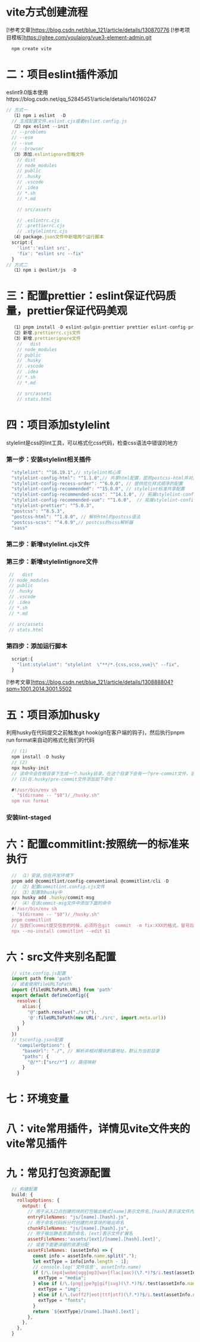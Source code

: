 # vite方式创建流程
[!参考文章]https://blog.csdn.net/blue_121/article/details/130870776
[!参考项目模板]https://gitee.com/youlaiorg/vue3-element-admin.git
  ```js
    npm create vite
  ```
# 二：项目eslint插件添加
  eslint9.0版本使用https://blog.csdn.net/qq_52845451/article/details/140160247
  ```js
  // 方式一
    （1）npm i eslint  -D
    // 生成配置文件.eslint.cjs或者eslint.config.js
    （2）npx eslint --init
    // --problems
    // --esm
    // --vue
    // --browser
    （3）添加.eslintignore忽略文件
      // dist
      // node_modules
      // public
      // .husky
      // .vscode
      // .idea
      // *.sh
      // *.md

      // src/assets

      // .eslintrc.cjs
      // .prettierrc.cjs
      // .stylelintrc.cjs
    （4）package.json文件中新增两个运行脚本
    script:{
      'lint':'eslint src',
      'fix': "eslint src --fix"
    }
  // 方式二
    （1）npm i @eslint/js  -D
  ```
# 三：配置prettier：eslint保证代码质量，prettier保证代码美观
  ```js
    （1）pnpm install -D eslint-pulgin-prettier prettier eslint-config-prettier
    （2）新增.prettierrc.cjs文件
    （3）新增.prettierignore文件
      //   dist
      // node_modules
      // public
      // .husky
      // .vscode
      // .idea
      // *.sh
      // *.md

      // src/assets
      // stats.html

  ```
# 四：项目添加stylelint
stylelint是css的lint工具，可以格式化css代码，检查css语法中错误的地方
  ### 第一步：安装stylelint相关插件
  ```js
    "stylelint": "^16.19.1",// stylelint核心库
    "stylelint-config-html": "^1.1.0",// 共享html配置，昆邦postcss-html并对其进行配置
    "stylelint-config-recess-order": "^6.0.0", // 提供优化样式顺序的配置
    "stylelint-config-recommended": "^15.0.0", // stylelint标准共享配置
    "stylelint-config-recommended-scss": "^14.1.0", // 拓展stylelint-config-recommended共享配置并为scss配置规则
    "stylelint-config-recommended-vue": "^1.6.0",  // 拓展stylelint-config-recommended共享配置并为vue配置规则
    "stylelint-prettier": "^5.0.3",
    "postcss": "^8.5.3",
    "postcss-html": "^1.8.0", // 解析html的postcss语法
    "postcss-scss": "^4.0.9",// postcss的scss解析器
    "sass"
  ```
  ### 第二步：新增stylelint.cjs文件
  ### 第三步：新增stylelintignore文件
   ```js
    //   dist
    // node_modules
    // public
    // .husky
    // .vscode
    // .idea
    // *.sh
    // *.md

    // src/assets
    // stats.html
  ```
  ### 第四步：添加运行脚本
  ```js
    script:{
      "lint:stylelint": "stylelint  \"**/*.{css,scss,vue}\" --fix",
    }
  ```
[!参考文章]https://blog.csdn.net/blue_121/article/details/130888804?spm=1001.2014.3001.5502
# 五：项目添加husky
利用husky在代码提交之前触发git hook(git在客户端的钩子)，然后执行pnpm run format来自动的格式化我们的代码
  ```js
    // (1)
    npm install -D husky
    // (2)
    npx husky-init
    // 该命令会在根目录下生成一个.husky目录，在这个目录下会有一个pre-commit文件，该文件中的命令会在我们执行commit的时候执行
    // (3)在.husky/pre-commit文件添加如下命令：

    #!/usr/bin/env sh
    . "$(dirname -- "$0")/_/husky.sh"
    npm run format
  ```
  ### 安装lint-staged
# 六：配置commitlint:按照统一的标准来执行
  ```js
    // （1）安装,仅在开发环境下
    pnpm add @commitlint/config-conventional @commitlint/cli -D
    // （2）配置commitlint.config.cjs文件
    // （3）配置到husky中
    npx husky add .husky/commit-msg
    // （4）在该commit-msg文件中添加下面的命令
    #!/usr/bin/env sh
    . "$(dirname -- "$0")/_/husky.sh"
    pnpm commitlint
    // 当我们commit提交信息的时候，必须符合git  commit  -m fix:XXX的格式。冒号后买你一定要加空格
    npx --no-install commitlint --edit $1

  ```
# 六：src文件夹别名配置
  ```js
    // vite.config.js配置
    import path from 'path'
    // 或者使用fileURLToPath
    import {fileURLToPath,URL} from 'path'
    export default defineConfig({
      resolve:{
        alias:{
          "@":path.resolve("./src"),
          '@':fileURLToPath(new URL('./src', import.meta.url))
        }
      }
    })
    // tsconfig.json配置
      "compilerOptions": {
        "baseUrl": "./", // 解析非相对模块的基地址，默认为当前目录
        "paths": {
          "@/*":["src/*"] // 路径映射
        }
      }
  ```
# 七：环境变量
# 八：vite常用插件，详情见vite文件夹的vite常见插件
# 九：常见打包资源配置
  ```js
    // 构建配置
    build: {
      rollupOptions: {
        output: {
          // 用于从入口点创建的块的打包输出格式[name]表示文件名,[hash]表示该文件内容hash值
          entryFileNames: "js/[name].[hash].js",
          // 用于命名代码拆分时创建的共享块的输出命名
          chunkFileNames: "js/[name].[hash].js",
          // 用于输出静态资源的命名，[ext]表示文件扩展名
          assetFileNames:'assets/[ext]/[name].[hash].[ext]',
          // 或者下面更详细的资源分配
          assetFileNames: (assetInfo) => {
            const info = assetInfo.name.split(".");
            let extType = info[info.length - 1];
            // console.log('文件信息', assetInfo.name)
            if (/\.(mp4|webm|ogg|mp3|wav|flac|aac)(\?.*)?$/i.test(assetInfo.name)) {
              extType = "media";
            } else if (/\.(png|jpe?g|gif|svg)(\?.*)?$/.test(assetInfo.name)) {
              extType = "img";
            } else if (/\.(woff2?|eot|ttf|otf)(\?.*)?$/i.test(assetInfo.name)) {
              extType = "fonts";
            }
            return `${extType}/[name].[hash].[ext]`;
          },
        },
      },
    }
  ```
